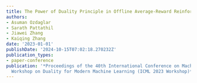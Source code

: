 ```yaml
---
title: The Power of Duality Principle in Offline Average-Reward Reinforcement Learning
authors:
- Asuman Ozdaglar
- Sarath Pattathil
- Jiawei Zhang
- Kaiqing Zhang
date: '2023-01-01'
publishDate: '2024-10-15T07:02:18.270232Z'
publication_types:
- paper-conference
publication: '*Proceedings of the 40th International Conference on Machine Learning
  Workshop on Duality for Modern Machine Learning (ICML 2023 Workshop)*'
---
```

